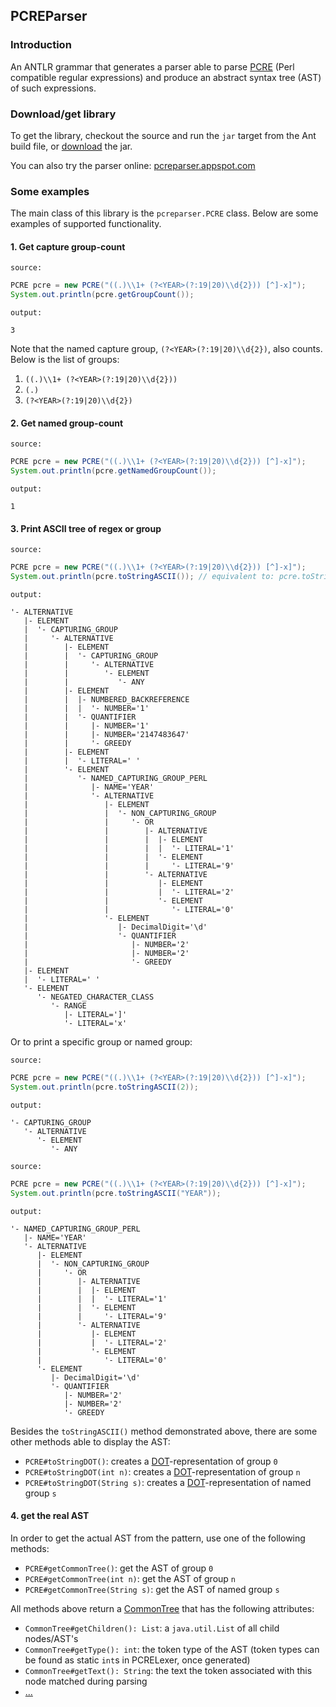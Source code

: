 ## PCREParser

### Introduction

An ANTLR grammar that generates a parser able to parse [PCRE](http://www.pcre.org/pcre.txt) (Perl 
compatible regular expressions) and produce an abstract syntax tree (AST) of such expressions.

### Download/get library

To get the library, checkout the source and run the `jar` target from the Ant build file, or 
[download](https://github.com/bkiers/PCREParser/blob/master/PCREParser-0.3.jar) the jar.

You can also try the parser online: [pcreparser.appspot.com](http://pcreparser.appspot.com/)

### Some examples

The main class of this library is the `pcreparser.PCRE` class. Below are some examples of supported functionality.

#### 1. Get capture group-count

`source:`

```java
PCRE pcre = new PCRE("((.)\\1+ (?<YEAR>(?:19|20)\\d{2})) [^]-x]");
System.out.println(pcre.getGroupCount());
```

`output:`

```
3
```

Note that the named capture group, `(?<YEAR>(?:19|20)\\d{2})`, also counts. Below is the list of groups:

1. `((.)\\1+ (?<YEAR>(?:19|20)\\d{2}))`
2. `(.)`
3. `(?<YEAR>(?:19|20)\\d{2})`

#### 2. Get named group-count

`source:`

```java
PCRE pcre = new PCRE("((.)\\1+ (?<YEAR>(?:19|20)\\d{2})) [^]-x]");
System.out.println(pcre.getNamedGroupCount());
```

`output:`

```
1
```

#### 3. Print ASCII tree of regex or group

`source:`

```java
PCRE pcre = new PCRE("((.)\\1+ (?<YEAR>(?:19|20)\\d{2})) [^]-x]");
System.out.println(pcre.toStringASCII()); // equivalent to: pcre.toStringASCII(0)
```

`output:`

```
'- ALTERNATIVE
   |- ELEMENT
   |  '- CAPTURING_GROUP
   |     '- ALTERNATIVE
   |        |- ELEMENT
   |        |  '- CAPTURING_GROUP
   |        |     '- ALTERNATIVE
   |        |        '- ELEMENT
   |        |           '- ANY
   |        |- ELEMENT
   |        |  |- NUMBERED_BACKREFERENCE
   |        |  |  '- NUMBER='1'
   |        |  '- QUANTIFIER
   |        |     |- NUMBER='1'
   |        |     |- NUMBER='2147483647'
   |        |     '- GREEDY
   |        |- ELEMENT
   |        |  '- LITERAL=' '
   |        '- ELEMENT
   |           '- NAMED_CAPTURING_GROUP_PERL
   |              |- NAME='YEAR'
   |              '- ALTERNATIVE
   |                 |- ELEMENT
   |                 |  '- NON_CAPTURING_GROUP
   |                 |     '- OR
   |                 |        |- ALTERNATIVE
   |                 |        |  |- ELEMENT
   |                 |        |  |  '- LITERAL='1'
   |                 |        |  '- ELEMENT
   |                 |        |     '- LITERAL='9'
   |                 |        '- ALTERNATIVE
   |                 |           |- ELEMENT
   |                 |           |  '- LITERAL='2'
   |                 |           '- ELEMENT
   |                 |              '- LITERAL='0'
   |                 '- ELEMENT
   |                    |- DecimalDigit='\d'
   |                    '- QUANTIFIER
   |                       |- NUMBER='2'
   |                       |- NUMBER='2'
   |                       '- GREEDY
   |- ELEMENT
   |  '- LITERAL=' '
   '- ELEMENT
      '- NEGATED_CHARACTER_CLASS
         '- RANGE
            |- LITERAL=']'
            '- LITERAL='x'
```

Or to print a specific group or named group:

`source:`

```java
PCRE pcre = new PCRE("((.)\\1+ (?<YEAR>(?:19|20)\\d{2})) [^]-x]");
System.out.println(pcre.toStringASCII(2));
```

`output:`

```
'- CAPTURING_GROUP
   '- ALTERNATIVE
      '- ELEMENT
         '- ANY
```

`source:`

```java
PCRE pcre = new PCRE("((.)\\1+ (?<YEAR>(?:19|20)\\d{2})) [^]-x]");
System.out.println(pcre.toStringASCII("YEAR"));
```

`output:`

```
'- NAMED_CAPTURING_GROUP_PERL
   |- NAME='YEAR'
   '- ALTERNATIVE
      |- ELEMENT
      |  '- NON_CAPTURING_GROUP
      |     '- OR
      |        |- ALTERNATIVE
      |        |  |- ELEMENT
      |        |  |  '- LITERAL='1'
      |        |  '- ELEMENT
      |        |     '- LITERAL='9'
      |        '- ALTERNATIVE
      |           |- ELEMENT
      |           |  '- LITERAL='2'
      |           '- ELEMENT
      |              '- LITERAL='0'
      '- ELEMENT
         |- DecimalDigit='\d'
         '- QUANTIFIER
            |- NUMBER='2'
            |- NUMBER='2'
            '- GREEDY
```

Besides the `toStringASCII()` method demonstrated above, there are some other methods able to display the AST:

* `PCRE#toStringDOT()`: creates a [DOT](http://en.wikipedia.org/wiki/DOT_language)-representation of group `0`
* `PCRE#toStringDOT(int n)`: creates a [DOT](http://en.wikipedia.org/wiki/DOT_language)-representation of group `n`
* `PCRE#toStringDOT(String s)`: creates a [DOT](http://en.wikipedia.org/wiki/DOT_language)-representation of named group `s`

#### 4. get the real AST

In order to get the actual AST from the pattern, use one of the following methods:

* `PCRE#getCommonTree()`: get the AST of group `0`
* `PCRE#getCommonTree(int n)`: get the AST of group `n`
* `PCRE#getCommonTree(String s)`: get the AST of named group `s`

All methods above return a [CommonTree](http://www.antlr.org/api/Java/classorg_1_1antlr_1_1runtime_1_1tree_1_1_common_tree.html)
that has the following attributes:

* `CommonTree#getChildren(): List`: a `java.util.List` of all child nodes/AST's
* `CommonTree#getType(): int`: the token type of the AST (token types can be found as static `int`s in PCRELexer, once generated)
* `CommonTree#getText(): String`: the text the token associated with this node matched during parsing
* [...](http://www.antlr.org/api/Java/classorg_1_1antlr_1_1runtime_1_1tree_1_1_common_tree.html)